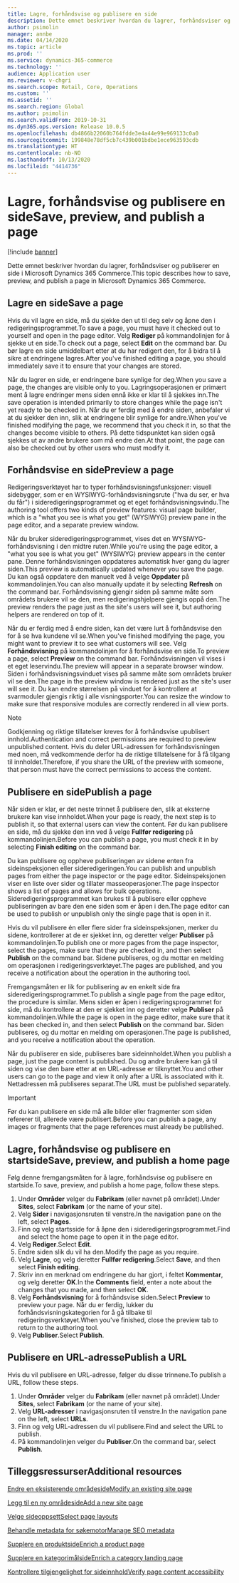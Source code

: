 ```yaml
---
title: Lagre, forhåndsvise og publisere en side
description: Dette emnet beskriver hvordan du lagrer, forhåndsviser og publiserer en side i Microsoft Dynamics 365 Commerce.
author: psimolin
manager: annbe
ms.date: 04/14/2020
ms.topic: article
ms.prod: ''
ms.service: dynamics-365-commerce
ms.technology: ''
audience: Application user
ms.reviewer: v-chgri
ms.search.scope: Retail, Core, Operations
ms.custom: ''
ms.assetid: ''
ms.search.region: Global
ms.author: psimolin
ms.search.validFrom: 2019-10-31
ms.dyn365.ops.version: Release 10.0.5
ms.openlocfilehash: db4866b22060b764fdde3e4a44e99e969133c0a0
ms.sourcegitcommit: 199848e78df5cb7c439b001bdbe1ece963593cdb
ms.translationtype: HT
ms.contentlocale: nb-NO
ms.lasthandoff: 10/13/2020
ms.locfileid: "4414736"
---
```

# <a name="save-preview-and-publish-a-page"></a><span data-ttu-id="2b836-103">Lagre, forhåndsvise og publisere en side</span><span class="sxs-lookup"><span data-stu-id="2b836-103">Save, preview, and publish a page</span></span>

[!include [banner](includes/banner.md)]

<span data-ttu-id="2b836-104">Dette emnet beskriver hvordan du lagrer, forhåndsviser og publiserer en side i Microsoft Dynamics 365 Commerce.</span><span class="sxs-lookup"><span data-stu-id="2b836-104">This topic describes how to save, preview, and publish a page in Microsoft Dynamics 365 Commerce.</span></span>

## <a name="save-a-page"></a><span data-ttu-id="2b836-105">Lagre en side</span><span class="sxs-lookup"><span data-stu-id="2b836-105">Save a page</span></span>

<span data-ttu-id="2b836-106">Hvis du vil lagre en side, må du sjekke den ut til deg selv og åpne den i redigeringsprogrammet.</span><span class="sxs-lookup"><span data-stu-id="2b836-106">To save a page, you must have it checked out to yourself and open in the page editor.</span></span> <span data-ttu-id="2b836-107">Velg **Rediger** på kommandolinjen for å sjekke ut en side.</span><span class="sxs-lookup"><span data-stu-id="2b836-107">To check out a page, select **Edit** on the command bar.</span></span> <span data-ttu-id="2b836-108">Du bør lagre en side umiddelbart etter at du har redigert den, for å bidra til å sikre at endringene lagres.</span><span class="sxs-lookup"><span data-stu-id="2b836-108">After you've finished editing a page, you should immediately save it to ensure that your changes are stored.</span></span>

<span data-ttu-id="2b836-109">Når du lagrer en side, er endringene bare synlige for deg.</span><span class="sxs-lookup"><span data-stu-id="2b836-109">When you save a page, the changes are visible only to you.</span></span> <span data-ttu-id="2b836-110">Lagringsoperasjonen er primært ment å lagre endringer mens siden ennå ikke er klar til å sjekkes inn.</span><span class="sxs-lookup"><span data-stu-id="2b836-110">The save operation is intended primarily to store changes while the page isn't yet ready to be checked in.</span></span> <span data-ttu-id="2b836-111">Når du er ferdig med å endre siden, anbefaler vi at du sjekker den inn, slik at endringene blir synlige for andre.</span><span class="sxs-lookup"><span data-stu-id="2b836-111">When you've finished modifying the page, we recommend that you check it in, so that the changes become visible to others.</span></span> <span data-ttu-id="2b836-112">På dette tidspunktet kan siden også sjekkes ut av andre brukere som må endre den.</span><span class="sxs-lookup"><span data-stu-id="2b836-112">At that point, the page can also be checked out by other users who must modify it.</span></span>

## <a name="preview-a-page"></a><span data-ttu-id="2b836-113">Forhåndsvise en side</span><span class="sxs-lookup"><span data-stu-id="2b836-113">Preview a page</span></span>

<span data-ttu-id="2b836-114">Redigeringsverktøyet har to typer forhåndsvisningsfunksjoner: visuell sidebygger, som er en WYSIWYG-forhåndsvisningsrute ("hva du ser, er hva du får") i sideredigeringsprogrammet og et eget forhåndsvisningsvindu.</span><span class="sxs-lookup"><span data-stu-id="2b836-114">The authoring tool offers two kinds of preview features: visual page builder, which is a "what you see is what you get" (WYSIWYG) preview pane in the page editor, and a separate preview window.</span></span>

<span data-ttu-id="2b836-115">Når du bruker sideredigeringsprogrammet, vises det en WYSIWYG-forhåndsvisning i den midtre ruten.</span><span class="sxs-lookup"><span data-stu-id="2b836-115">While you're using the page editor, a "what you see is what you get" (WYSIWYG) preview appears in the center pane.</span></span> <span data-ttu-id="2b836-116">Denne forhåndsvisningen oppdateres automatisk hver gang du lagrer siden.</span><span class="sxs-lookup"><span data-stu-id="2b836-116">This preview is automatically updated whenever you save the page.</span></span> <span data-ttu-id="2b836-117">Du kan også oppdatere den manuelt ved å velge **Oppdater** på kommandolinjen.</span><span class="sxs-lookup"><span data-stu-id="2b836-117">You can also manually update it by selecting **Refresh** on the command bar.</span></span> <span data-ttu-id="2b836-118">Forhåndsvisning gjengir siden på samme måte som områdets brukere vil se den, men redigeringshjelpere gjengis oppå den.</span><span class="sxs-lookup"><span data-stu-id="2b836-118">The preview renders the page just as the site's users will see it, but authoring helpers are rendered on top of it.</span></span>

<span data-ttu-id="2b836-119">Når du er ferdig med å endre siden, kan det være lurt å forhåndsvise den for å se hva kundene vil se.</span><span class="sxs-lookup"><span data-stu-id="2b836-119">When you've finished modifying the page, you might want to preview it to see what customers will see.</span></span> <span data-ttu-id="2b836-120">Velg **Forhåndsvisning** på kommandolinjen for å forhåndsvise en side.</span><span class="sxs-lookup"><span data-stu-id="2b836-120">To preview a page, select **Preview** on the command bar.</span></span> <span data-ttu-id="2b836-121">Forhåndsvisningen vil vises i et eget leservindu.</span><span class="sxs-lookup"><span data-stu-id="2b836-121">The preview will appear in a separate browser window.</span></span> <span data-ttu-id="2b836-122">Siden i forhåndsvisningsvinduet vises på samme måte som områdets bruker vil se den.</span><span class="sxs-lookup"><span data-stu-id="2b836-122">The page in the preview window is rendered just as the site's user will see it.</span></span> <span data-ttu-id="2b836-123">Du kan endre størrelsen på vinduet for å kontrollere at svarmoduler gjengis riktig i alle visningsporter.</span><span class="sxs-lookup"><span data-stu-id="2b836-123">You can resize the window to make sure that responsive modules are correctly rendered in all view ports.</span></span>

> [!NOTE]
> <span data-ttu-id="2b836-124">Godkjenning og riktige tillatelser kreves for å forhåndsvise upublisert innhold.</span><span class="sxs-lookup"><span data-stu-id="2b836-124">Authentication and correct permissions are required to preview unpublished content.</span></span> <span data-ttu-id="2b836-125">Hvis du deler URL-adressen for forhåndsvisningen med noen, må vedkommende derfor ha de riktige tillatelsene for å få tilgang til innholdet.</span><span class="sxs-lookup"><span data-stu-id="2b836-125">Therefore, if you share the URL of the preview with someone, that person must have the correct permissions to access the content.</span></span>

## <a name="publish-a-page"></a><span data-ttu-id="2b836-126">Publisere en side</span><span class="sxs-lookup"><span data-stu-id="2b836-126">Publish a page</span></span>

<span data-ttu-id="2b836-127">Når siden er klar, er det neste trinnet å publisere den, slik at eksterne brukere kan vise innholdet.</span><span class="sxs-lookup"><span data-stu-id="2b836-127">When your page is ready, the next step is to publish it, so that external users can view the content.</span></span> <span data-ttu-id="2b836-128">Før du kan publisere en side, må du sjekke den inn ved å velge **Fullfør redigering** på kommandolinjen.</span><span class="sxs-lookup"><span data-stu-id="2b836-128">Before you can publish a page, you must check it in by selecting **Finish editing** on the command bar.</span></span>

<span data-ttu-id="2b836-129">Du kan publisere og oppheve publiseringen av sidene enten fra sideinspeksjonen eller sideredigeringen.</span><span class="sxs-lookup"><span data-stu-id="2b836-129">You can publish and unpublish pages from either the page inspector or the page editor.</span></span> <span data-ttu-id="2b836-130">Sideinspeksjonen viser en liste over sider og tillater masseoperasjoner.</span><span class="sxs-lookup"><span data-stu-id="2b836-130">The page inspector shows a list of pages and allows for bulk operations.</span></span> <span data-ttu-id="2b836-131">Sideredigeringsprogrammet kan brukes til å publisere eller oppheve publiseringen av bare den ene siden som er åpen i den.</span><span class="sxs-lookup"><span data-stu-id="2b836-131">The page editor can be used to publish or unpublish only the single page that is open in it.</span></span>

<span data-ttu-id="2b836-132">Hvis du vil publisere én eller flere sider fra sideinspeksjonen, merker du sidene, kontrollerer at de er sjekket inn, og deretter velger **Publiser** på kommandolinjen.</span><span class="sxs-lookup"><span data-stu-id="2b836-132">To publish one or more pages from the page inspector, select the pages, make sure that they are checked in, and then select **Publish** on the command bar.</span></span> <span data-ttu-id="2b836-133">Sidene publiseres, og du mottar en melding om operasjonen i redigeringsverktøyet.</span><span class="sxs-lookup"><span data-stu-id="2b836-133">The pages are published, and you receive a notification about the operation in the authoring tool.</span></span>

<span data-ttu-id="2b836-134">Fremgangsmåten er lik for publisering av en enkelt side fra sideredigeringsprogrammet.</span><span class="sxs-lookup"><span data-stu-id="2b836-134">To publish a single page from the page editor, the procedure is similar.</span></span> <span data-ttu-id="2b836-135">Mens siden er åpen i redigeringsprogrammet for side, må du kontrollere at den er sjekket inn og deretter velge **Publiser** på kommandolinjen.</span><span class="sxs-lookup"><span data-stu-id="2b836-135">While the page is open in the page editor, make sure that it has been checked in, and then select **Publish** on the command bar.</span></span> <span data-ttu-id="2b836-136">Siden publiseres, og du mottar en melding om operasjonen.</span><span class="sxs-lookup"><span data-stu-id="2b836-136">The page is published, and you receive a notification about the operation.</span></span>

<span data-ttu-id="2b836-137">Når du publiserer en side, publiseres bare sideinnholdet.</span><span class="sxs-lookup"><span data-stu-id="2b836-137">When you publish a page, just the page content is published.</span></span> <span data-ttu-id="2b836-138">Du og andre brukere kan gå til siden og vise den bare etter at en URL-adresse er tilknyttet.</span><span class="sxs-lookup"><span data-stu-id="2b836-138">You and other users can go to the page and view it only after a URL is associated with it.</span></span> <span data-ttu-id="2b836-139">Nettadressen må publiseres separat.</span><span class="sxs-lookup"><span data-stu-id="2b836-139">The URL must be published separately.</span></span>

> [!IMPORTANT]
> <span data-ttu-id="2b836-140">Før du kan publisere en side må alle bilder eller fragmenter som siden refererer til, allerede være publisert.</span><span class="sxs-lookup"><span data-stu-id="2b836-140">Before you can publish a page, any images or fragments that the page references must already be published.</span></span>

## <a name="save-preview-and-publish-a-home-page"></a><span data-ttu-id="2b836-141">Lagre, forhåndsvise og publisere en startside</span><span class="sxs-lookup"><span data-stu-id="2b836-141">Save, preview, and publish a home page</span></span>

<span data-ttu-id="2b836-142">Følg denne fremgangsmåten for å lagre, forhåndsvise og publisere en startside.</span><span class="sxs-lookup"><span data-stu-id="2b836-142">To save, preview, and publish a home page, follow these steps.</span></span>

1. <span data-ttu-id="2b836-143">Under **Områder** velger du **Fabrikam** (eller navnet på området).</span><span class="sxs-lookup"><span data-stu-id="2b836-143">Under **Sites**, select **Fabrikam** (or the name of your site).</span></span>
1. <span data-ttu-id="2b836-144">Velg **Sider** i navigasjonsruten til venstre.</span><span class="sxs-lookup"><span data-stu-id="2b836-144">In the navigation pane on the left, select **Pages**.</span></span>
1. <span data-ttu-id="2b836-145">Finn og velg startsside for å åpne den i sideredigeringsprogrammet.</span><span class="sxs-lookup"><span data-stu-id="2b836-145">Find and select the home page to open it in the page editor.</span></span>
1. <span data-ttu-id="2b836-146">Velg **Rediger**.</span><span class="sxs-lookup"><span data-stu-id="2b836-146">Select **Edit**.</span></span>
1. <span data-ttu-id="2b836-147">Endre siden slik du vil ha den.</span><span class="sxs-lookup"><span data-stu-id="2b836-147">Modify the page as you require.</span></span>
1. <span data-ttu-id="2b836-148">Velg **Lagre**, og velg deretter **Fullfør redigering**.</span><span class="sxs-lookup"><span data-stu-id="2b836-148">Select **Save**, and then select **Finish editing**.</span></span>
1. <span data-ttu-id="2b836-149">Skriv inn en merknad om endringene du har gjort, i feltet **Kommentar**, og velg deretter **OK**.</span><span class="sxs-lookup"><span data-stu-id="2b836-149">In the **Comments** field, enter a note about the changes that you made, and then select **OK**.</span></span>
1. <span data-ttu-id="2b836-150">Velg **Forhåndsvisning** for å forhåndsvise siden.</span><span class="sxs-lookup"><span data-stu-id="2b836-150">Select **Preview** to preview your page.</span></span> <span data-ttu-id="2b836-151">Når du er ferdig, lukker du forhåndsvisningskategorien for å gå tilbake til redigeringsverktøyet.</span><span class="sxs-lookup"><span data-stu-id="2b836-151">When you've finished, close the preview tab to return to the authoring tool.</span></span>
1. <span data-ttu-id="2b836-152">Velg **Publiser**.</span><span class="sxs-lookup"><span data-stu-id="2b836-152">Select **Publish**.</span></span>

## <a name="publish-a-url"></a><span data-ttu-id="2b836-153">Publisere en URL-adresse</span><span class="sxs-lookup"><span data-stu-id="2b836-153">Publish a URL</span></span>

<span data-ttu-id="2b836-154">Hvis du vil publisere en URL-adresse, følger du disse trinnene.</span><span class="sxs-lookup"><span data-stu-id="2b836-154">To publish a URL, follow these steps.</span></span>

1. <span data-ttu-id="2b836-155">Under **Områder** velger du **Fabrikam** (eller navnet på området).</span><span class="sxs-lookup"><span data-stu-id="2b836-155">Under **Sites**, select **Fabrikam** (or the name of your site).</span></span>
1. <span data-ttu-id="2b836-156">Velg **URL-adresser** i navigasjonsruten til venstre.</span><span class="sxs-lookup"><span data-stu-id="2b836-156">In the navigation pane on the left, select **URLs**.</span></span>
1. <span data-ttu-id="2b836-157">Finn og velg URL-adressen du vil publisere.</span><span class="sxs-lookup"><span data-stu-id="2b836-157">Find and select the URL to publish.</span></span>
1. <span data-ttu-id="2b836-158">På kommandolinjen velger du **Publiser**.</span><span class="sxs-lookup"><span data-stu-id="2b836-158">On the command bar, select **Publish**.</span></span>

## <a name="additional-resources"></a><span data-ttu-id="2b836-159">Tilleggsressurser</span><span class="sxs-lookup"><span data-stu-id="2b836-159">Additional resources</span></span>

[<span data-ttu-id="2b836-160">Endre en eksisterende områdeside</span><span class="sxs-lookup"><span data-stu-id="2b836-160">Modify an existing site page</span></span>](modify-existing-page.md)

[<span data-ttu-id="2b836-161">Legg til en ny områdeside</span><span class="sxs-lookup"><span data-stu-id="2b836-161">Add a new site page</span></span>](add-new-page.md)

[<span data-ttu-id="2b836-162">Velge sideoppsett</span><span class="sxs-lookup"><span data-stu-id="2b836-162">Select page layouts</span></span>](select-page-layouts.md)

[<span data-ttu-id="2b836-163">Behandle metadata for søkemotor</span><span class="sxs-lookup"><span data-stu-id="2b836-163">Manage SEO metadata</span></span>](manage-seo-metadata.md)

[<span data-ttu-id="2b836-164">Supplere en produktside</span><span class="sxs-lookup"><span data-stu-id="2b836-164">Enrich a product page</span></span>](enrich-product-page.md)

[<span data-ttu-id="2b836-165">Supplere en kategorimålside</span><span class="sxs-lookup"><span data-stu-id="2b836-165">Enrich a category landing page</span></span>](enrich-category-page.md)

[<span data-ttu-id="2b836-166">Kontrollere tilgjengelighet for sideinnhold</span><span class="sxs-lookup"><span data-stu-id="2b836-166">Verify page content accessibility</span></span>](verify-accessibility.md)
